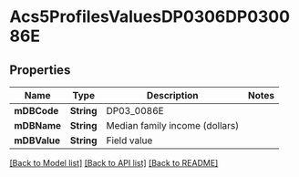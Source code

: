 # Acs5ProfilesValuesDP0306DP030086E

## Properties
Name | Type | Description | Notes
------------ | ------------- | ------------- | -------------
**mDBCode** | **String** | DP03_0086E | 
**mDBName** | **String** | Median family income (dollars) | 
**mDBValue** | **String** | Field value | 

[[Back to Model list]](../README.md#documentation-for-models) [[Back to API list]](../README.md#documentation-for-api-endpoints) [[Back to README]](../README.md)


